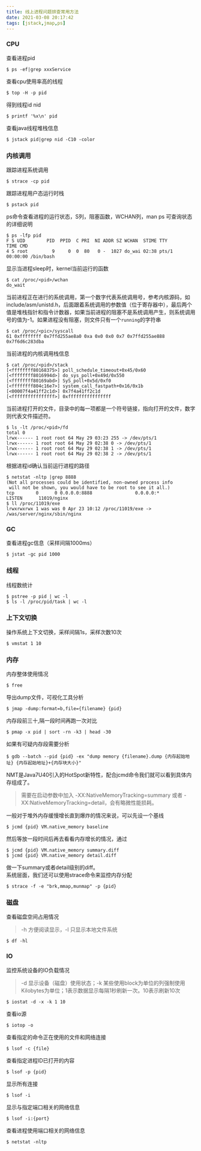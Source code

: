 ```yaml
---
title: 线上进程问题排查常用方法
date: 2021-03-08 20:17:42
tags: [jstack,jmap,ps]
---
```

### CPU
查看进程pid
```shell
$ ps -ef|grep xxxService
```
查看cpu使用率高的线程
```shell
$ top -H -p pid 
```
得到线程id nid  
```shell
$ printf '%x\n' pid 
```
查看java线程堆栈信息
```shell
$ jstack pid|grep nid -C10 -color  
```
### 内核调用
跟踪进程系统调用
```shell
$ strace -cp pid
```
跟踪进程用户态运行时栈
```shell
$ pstack pid
```
ps命令查看进程的运行状态，S列，阻塞函数，WCHAN列，man ps 可查询状态的详细说明
```shell
$ ps -lfp pid
F S UID        PID  PPID  C PRI  NI ADDR SZ WCHAN  STIME TTY          TIME CMD
4 S root         9     0  0  80   0 -  1027 do_wai 02:38 pts/1    00:00:00 /bin/bash
```
显示当进程sleep时，kernel当前运行的函数
```shell
$ cat /proc/<pid>/wchan
do_wait
```
当前进程正在进行的系统调用，第一个数字代表系统调用号，参考内核源码，如include/asm/unistd.h，后面跟着系统调用的参数值（位于寄存器中），最后两个值是堆栈指针和指令计数器，如果当前进程的阻塞不是系统调用产生，则系统调用号的值为-1。如果进程没有阻塞，则文件只有一个`running`的字符串
```shell
$ cat /proc/<pic>/syscall
61 0xffffffff 0x7ffd255ae8a0 0xa 0x0 0x0 0x7 0x7ffd255ae888 0x7f6d6c283dba
```
当前进程的内核调用栈信息
```shell
$ cat /proc/<pid>/stack
[<ffffffff80168375>] poll_schedule_timeout+0x45/0x60
[<ffffffff8016994d>] do_sys_poll+0x49d/0x550
[<ffffffff80169abd>] SyS_poll+0x5d/0xf0
[<ffffffff804c16e7>] system_call_fastpath+0x16/0x1b
[<00007f4a41ff2c1d>] 0x7f4a41ff2c1d
[<ffffffffffffffff>] 0xffffffffffffffff
```
当前进程打开的文件，目录中的每一项都是一个符号链接，指向打开的文件，数字则代表文件描述符。
```shell
$ ls -lt /proc/<pid>/fd
total 0
lrwx------ 1 root root 64 May 29 03:23 255 -> /dev/pts/1
lrwx------ 1 root root 64 May 29 02:38 0 -> /dev/pts/1
lrwx------ 1 root root 64 May 29 02:38 1 -> /dev/pts/1
lrwx------ 1 root root 64 May 29 02:38 2 -> /dev/pts/1
```
根据进程id确认当前运行进程的路径
```shell
$ netstat -nltp |grep 8888
(Not all processes could be identified, non-owned process info
 will not be shown, you would have to be root to see it all.)
tcp        0      0 0.0.0.0:8888                0.0.0.0:*                   LISTEN      11019/nginx
$ ll /proc/11019/exe
lrwxrwxrwx 1 was was 0 Apr 23 10:12 /proc/11019/exe -> /was/server/nginx/sbin/nginx
```


### GC
查看进程gc信息（采样间隔1000ms）
```shell
$ jstat -gc pid 1000
```
### 线程
线程数统计  
```shell
$ pstree -p pid | wc -l
$ ls -l /proc/pid/task | wc -l
```
### 上下文切换
操作系统上下文切换，采样间隔1s，采样次数10次
```shell
$ vmstat 1 10
```
### 内存
内存整体使用情况  
```shell
$ free 
```
导出dump文件，可视化工具分析
```shell
$ jmap -dump:format=b,file={filename} {pid}
```
内存段前三十,隔一段时间再跑一次对比  
```shell
$ pmap -x pid | sort -rn -k3 | head -30
```
如果有可疑内存段需要分析  
```shell
$ gdb --batch --pid {pid} -ex "dump memory {filename}.dump {内存起始地址} {内存起始地址}+{内存块大小}"   
```
NMT是Java7U40引入的HotSpot新特性，配合jcmd命令我们就可以看到具体内存组成了。
>需要在启动参数中加入 -XX:NativeMemoryTracking=summary 或者 -XX:NativeMemoryTracking=detail，会有略微性能损耗。  

一般对于堆外内存缓慢增长直到爆炸的情况来说，可以先设一个基线  
```shell
$ jcmd {pid} VM.native_memory baseline  
```
 然后等放一段时间后再去看看内存增长的情况，通过  
```shell
$ jcmd {pid} VM.native_memory summary.diff  
$ jcmd {pid} VM.native_memory detail.diff  
```
 做一下summary或者detail级别的diff。  
 系统层面，我们还可以使用strace命令来监控内存分配  
```shell
$ strace -f -e "brk,mmap,munmap" -p {pid}
```
### 磁盘
查看磁盘空间占用情况
>-h 方便阅读显示，-l 只显示本地文件系统
```shell
$ df -hl
```
### IO
监控系统设备的IO负载情况
>-d 显示设备（磁盘）使用状态；-k 某些使用block为单位的列强制使用Kilobytes为单位；1表示数据显示每隔1秒刷新一次。10表示刷新10次
```shell
$ iostat -d -x -k 1 10  
```
查看io源
```shell
$ iotop -o
```
查看指定的命令正在使用的文件和网络连接  
```shell
$ lsof -c {file} 
```
查看指定进程ID已打开的内容  
```shell
$ lsof -p {pid}
```
显示所有连接  
```shell
$ lsof -i
```
显示与指定端口相关的网络信息  
```shell
$ lsof -i:{port}
```
查看进程使用端口相关的网络信息  
```shell
$ netstat -nltp
```
